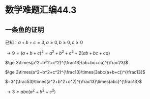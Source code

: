 # 数学难题汇编44.3

## 一条鱼的证明

已知：$a+b+c=3,a\ge0,b\ge0,c\ge0$

$\rightarrow 9=(a+b+c)^2=a^2+b^2+c^2+2(ab+bc+ca)$

$\ge 3\times(a^2+b^2+c^2)^{\frac13}(ab+bc+ca)^{\frac23}$

$\ge 3\times(a^2+b^2+c^2)^{\frac13}\times(3abc(a+b+c))^{\frac13}$

$=3^{\frac53}\times(a^2+b^2+c^2)^{\frac13}\times(abc)^{\frac13}$

$\rightarrow 3\ge abc(a^2+b^2+c^2)$